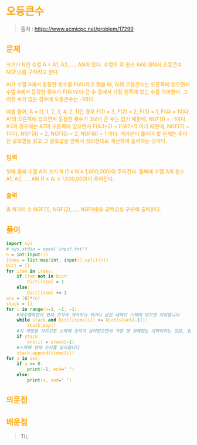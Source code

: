 <br/><Br>

<span style = "color:orange">

# 오등큰수

> 출처 : https://www.acmicpc.net/problem/17299

## 문제
크기가 N인 수열 A = A1, A2, ..., AN이 있다. 수열의 각 원소 Ai에 대해서 오등큰수 NGF(i)를 구하려고 한다.

Ai가 수열 A에서 등장한 횟수를 F(Ai)라고 했을 때, Ai의 오등큰수는 오른쪽에 있으면서 수열 A에서 등장한 횟수가 F(Ai)보다 큰 수 중에서 가장 왼쪽에 있는 수를 의미한다. 그러한 수가 없는 경우에 오등큰수는 -1이다.

예를 들어, A = [1, 1, 2, 3, 4, 2, 1]인 경우 F(1) = 3, F(2) = 2, F(3) = 1, F(4) = 1이다. A1의 오른쪽에 있으면서 등장한 횟수가 3보다 큰 수는 없기 때문에, NGF(1) = -1이다. A3의 경우에는 A7이 오른쪽에 있으면서 F(A3=2) < F(A7=1) 이기 때문에, NGF(3) = 1이다. NGF(4) = 2, NGF(5) = 2, NGF(6) = 1 이다.
여러분이 풀어야 할 문제는 주어진 괄호열을 읽고 그 괄호값을 앞에서 정의한대로 계산하여 출력하는 것이다.

### 입력
첫째 줄에 수열 A의 크기 N (1 ≤ N ≤ 1,000,000)이 주어진다. 둘째에 수열 A의 원소 A1, A2, ..., AN (1 ≤ Ai ≤ 1,000,000)이 주어진다.

### 출력
총 N개의 수 NGF(1), NGF(2), ..., NGF(N)을 공백으로 구분해 출력한다.

## 풀이

```python
import sys
# sys.stdin = open('input.txt')
n = int(input())
items = list(map(int, input().split()))
Dict = {}
for item in items:
    if item not in Dict:
        Dict[item] = 1
    else:
        Dict[item] += 1
ans = [0]*(n)
stack = []
for i in range(n-1, -1, -1):
    #역주행하면서 현재 숫자의 개수보다 적거나 같은 내역이 스택에 있으면 지워줍니다
    while stack and Dict[items[i]] >= Dict[stack[-1]]:
        stack.pop()
    #이 과정을 거치고도 스택에 숫자가 남아있으면서 가장 맨 위에있는 내역이라는 것은, 현재 숫자의 개수보다 크면서 가장 가까운 오른쪽에 있다는 것이므로 오등큰수 입니다
    if stack:
        ans[i] = stack[-1]
    #스택에 현재 숫자를 넣어줍니다
    stack.append(items[i])
for a in ans:
    if a == 0:
        print(-1, end=' ')
    else:
        print(a, end=' ')

```

> 
> 

## 의문점

## 배운점

> TIL
>
